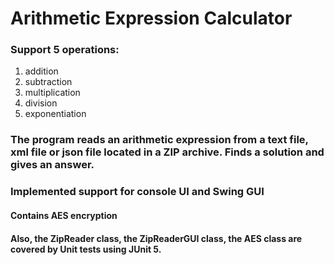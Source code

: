 # Arithmetic Expression Calculator

### Support 5 operations:
1. addition
2. subtraction
3. multiplication
4. division
5. exponentiation

### The program reads an arithmetic expression from a text file, xml file or json file located in a ZIP archive. Finds a solution and gives an answer.

### Implemented support for console UI and Swing GUI

#### Contains AES encryption

#### Also, the ZipReader class, the ZipReaderGUI class, the AES class are covered by Unit tests using JUnit 5.

